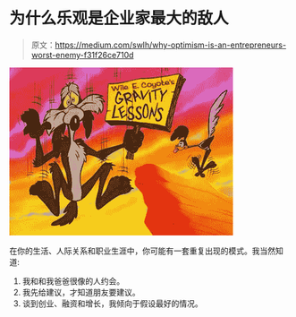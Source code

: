 # 为什么乐观是企业家最大的敌人

> 原文：<https://medium.com/swlh/why-optimism-is-an-entrepreneurs-worst-enemy-f31f26ce710d>

![](img/e150b46541ab1df3a49672eadaca7dd0.png)

在你的生活、人际关系和职业生涯中，你可能有一套重复出现的模式。我当然知道:

1.  我和和我爸爸很像的人约会。
2.  我先给建议，才知道朋友要建议。
3.  谈到创业、融资和增长，我倾向于假设最好的情况。